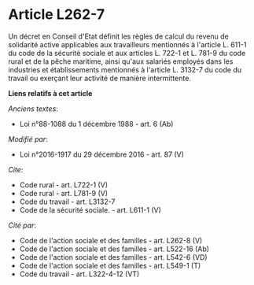 # Article L262-7

Un décret en Conseil d'Etat définit les règles de calcul du revenu de solidarité active applicables aux travailleurs
mentionnés à l'article L. 611-1 du code de la sécurité sociale et aux articles L. 722-1 et L. 781-9 du code rural et de la
pêche maritime, ainsi qu'aux salariés employés dans les industries et établissements mentionnés à l'article L. 3132-7 du code
du travail ou exerçant leur activité de manière intermittente.

**Liens relatifs à cet article**

_Anciens textes_:

  - Loi n°88-1088 du 1 décembre 1988 - art. 6 (Ab)

_Modifié par_:

  - Loi n°2016-1917 du 29 décembre 2016 - art. 87 (V)

_Cite_:

  - Code rural - art. L722-1 (V)
  - Code rural - art. L781-9 (V)
  - Code du travail - art. L3132-7
  - Code de la sécurité sociale. - art. L611-1 (V)

_Cité par_:

  - Code de l'action sociale et des familles - art. L262-8 (V)
  - Code de l'action sociale et des familles - art. L522-16 (Ab)
  - Code de l'action sociale et des familles - art. L542-6 (VD)
  - Code de l'action sociale et des familles - art. L549-1 (T)
  - Code du travail - art. L322-4-12 (VT)
